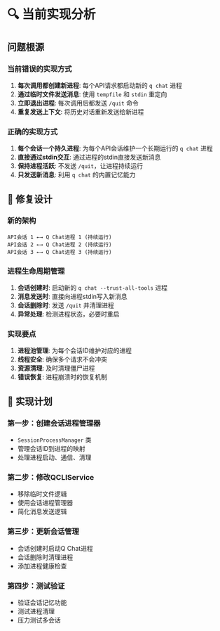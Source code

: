 # 🔍 当前实现分析

## 问题根源

### 当前错误的实现方式
1. **每次调用都创建新进程**: 每个API请求都启动新的 `q chat` 进程
2. **通过临时文件发送消息**: 使用 `tempfile` 和 `stdin` 重定向
3. **立即退出进程**: 每次调用后都发送 `/quit` 命令
4. **重复发送上下文**: 将历史对话重新发送给新进程

### 正确的实现方式
1. **每个会话一个持久进程**: 为每个API会话维护一个长期运行的 `q chat` 进程
2. **直接通过stdin交互**: 通过进程的stdin直接发送新消息
3. **保持进程活跃**: 不发送 `/quit`，让进程持续运行
4. **只发送新消息**: 利用 `q chat` 的内置记忆能力

## 🔧 修复设计

### 新的架构
```
API会话 1 ←→ Q Chat进程 1 (持续运行)
API会话 2 ←→ Q Chat进程 2 (持续运行)  
API会话 3 ←→ Q Chat进程 3 (持续运行)
```

### 进程生命周期管理
1. **会话创建时**: 启动新的 `q chat --trust-all-tools` 进程
2. **消息发送时**: 直接向进程stdin写入新消息
3. **会话删除时**: 发送 `/quit` 并清理进程
4. **异常处理**: 检测进程状态，必要时重启

### 实现要点
1. **进程池管理**: 为每个会话ID维护对应的进程
2. **线程安全**: 确保多个请求不会冲突
3. **资源清理**: 及时清理僵尸进程
4. **错误恢复**: 进程崩溃时的恢复机制

## 📝 实现计划

### 第一步：创建会话进程管理器
- `SessionProcessManager` 类
- 管理会话ID到进程的映射
- 处理进程启动、通信、清理

### 第二步：修改QCLIService
- 移除临时文件逻辑
- 使用会话进程管理器
- 简化消息发送逻辑

### 第三步：更新会话管理
- 会话创建时启动Q Chat进程
- 会话删除时清理进程
- 添加进程健康检查

### 第四步：测试验证
- 验证会话记忆功能
- 测试进程清理
- 压力测试多会话